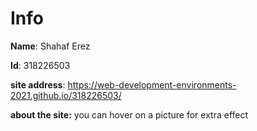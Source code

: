 # Info

**Name**: Shahaf Erez

**Id**: 318226503

**site address**: https://web-development-environments-2021.github.io/318226503/


**about the site:** you can hover on a picture for extra effect
